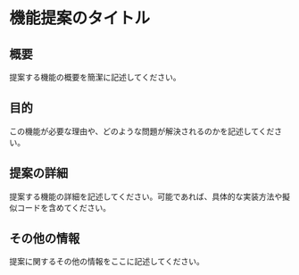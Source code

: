 # 機能提案のタイトル

## 概要

提案する機能の概要を簡潔に記述してください。

## 目的

この機能が必要な理由や、どのような問題が解決されるのかを記述してください。

## 提案の詳細

提案する機能の詳細を記述してください。可能であれば、具体的な実装方法や擬似コードを含めてください。

## その他の情報

提案に関するその他の情報をここに記述してください。
